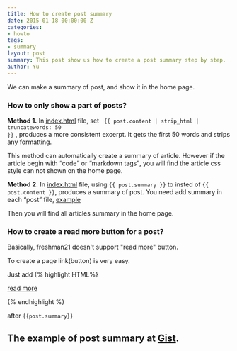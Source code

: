 ```yaml
---
title: How to create post summary
date: 2015-01-18 00:00:00 Z
categories:
- howto
tags:
- summary
layout: post
summary: This post show us how to create a post summary step by step.
author: Yu
---
```


We can make a summary of post, and show it in the home page.

### How to only show a part of posts?


**Method 1.** In [index.html](https://github.com/yulijia/freshman21/blob/master/index.html) file, set <code> \{\{ post.content | strip_html | truncatewords: 50 \}\}</code> , produces a more consistent excerpt. It gets the first 50 words and strips any formatting.

<!-- more -->


This method can automatically create a summary of article. However if the article begin with <q>code</q> or <q>markdown tags</q>, you will find the article css style can not shown on the home page.

**Method 2.** In [index.html](https://github.com/yulijia/freshman21/blob/master/index.html) file, using <code>\{\{ post.summary \}\}</code> to insted of <code>\{\{ post.content \}\}</code>, produces a summary of post. You need add summary in each <q>post</q> file, [example](https://gist.github.com/yulijia/2f865b78a28bfe9e0a81#file-a-article-post-with-summary)

Then you will find all articles summary in the home page.




### How to create a read more button for a post? 


Basically, freshman21 doesn't support "read more" button.

To create a page link(button) is very easy.

Just add 
{% highlight HTML%}
 <p><a href="\{\{ post.url | prepend: site.baseurl \}\}">read more</a></p> 
{% endhighlight %}

after <code>\{\{post.summary\}\}</code>

## The example of post summary at [Gist](https://gist.github.com/yulijia/2f865b78a28bfe9e0a81).


